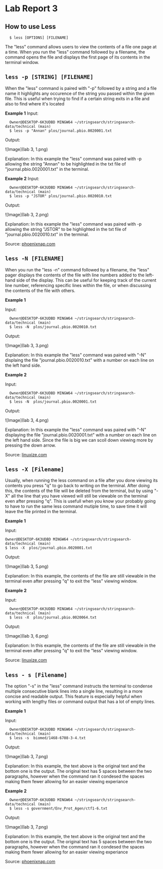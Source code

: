 # Lab Report 3

## How to use Less

```
  $ less [OPTIONS] [FILENAME]
```
The "less" command allows users to view the contents of a file one page at a time. When you run the "less" command followed by a filename, the command opens the file and displays the first page of its contents in the terminal window.

## ```less -p [STRING] [FILENAME]```

When the "less" command is paired with "-p" followed by a string and a file name it highlights any occurence of the string you passed within the given file. This is useful when trying to find if a certain string exits in a file and also to find where it's located

**Example 1**
Input:

```
  Owner@DESKTOP-6K3UDBD MINGW64 ~/stringsearch/stringsearch-data/technical (main)
  $ less -p "Annan" plos/journal.pbio.0020001.txt
```
Output:

![Image](lab 3, 1.png)

Explanation: In this example the "less" command was paired with -p allowing the string "Annan" to be highlighted in the txt file of "journal.pbio.0020001.txt" in the terminal.

**Example 2**
Input:

```
  Owner@DESKTOP-6K3UDBD MINGW64 ~/stringsearch/stringsearch-data/technical (main)
  $ less -p "JSTOR" plos/journal.pbio.0020010.txt
```
Output: 

![Image](lab 3, 2.png)

Explanation: In this example the "less" command was paired with -p allowing the string "JSTOR" to be highlighted in the txt file of "journal.pbio.0020010.txt" in the terminal.

Source: [phoenixnap.com](https://phoenixnap.com/kb/less-command-in-linux)

## ```less -N [FILENAME]```

When you run the "less -n" command followed by a filename, the "less" pager displays the contents of the file with line numbers added to the left-hand side of the display. This can be useful for keeping track of the current line number, referencing specific lines within the file, or when discussing the contents of the file with others.

**Example 1**

Input: 

```
  Owner@DESKTOP-6K3UDBD MINGW64 ~/stringsearch/stringsearch-data/technical (main)
  $ less -N  plos/journal.pbio.0020010.txt
```

Output:

![Image](lab 3, 3.png)

Explanation: In this example the "less" command was paired with "-N" displaing the file "journal.pbio.0020010.txt" with a number on each line on the left hand side.

**Example 2**

Input:

```
  Owner@DESKTOP-6K3UDBD MINGW64 ~/stringsearch/stringsearch-data/technical (main)
  $ less -N  plos/journal.pbio.0020001.txt
```

Output:

![Image](lab 3, 4.png)

Explanation: In this example the "less" command was paired with "-N" displaying the file "journal.pbio.0020001.txt" with a number on each line on the left hand side. Since the file is big we can scoll down viewing more by pressing the down arrow.

Source: [linuxize.com](https://linuxize.com/post/less-command-in-linux/#:~:text=If%20you%20want%20less%20to%20shows%20line%20numbers%20launch%20the%20program%20with%20the%20%2DN%20option%3A)

## ```less -X [Filename]```

Usually, when running the less command on a file after you done viewing its contents you press "q" to go back to writing on the terminal. After doing this, the contents of the file will be deleted from the terminal, but by using "-X" all the line that you have viewed will still be viewable on the terminal even after pressing "q". This is usefull when you know your probably going to have to run the same less command mutiple time, to save time it will leave the file printed in the terminal.

**Example 1**

Input:

```
Owner@DESKTOP-6K3UDBD MINGW64 ~/stringsearch/stringsearch-data/technical (main)
$ less -X  plos/journal.pbio.0020001.txt
```
Output:

![Image](lab 3, 5.png)

Explanation: In this example, the contents of the file are still viewable in the terminal even after pressing "q" to exit the "less" viewing window.

**Example 2**

Input:

```
  Owner@DESKTOP-6K3UDBD MINGW64 ~/stringsearch/stringsearch-data/technical (main)
  $ less -X  plos/journal.pbio.0020064.txt
```

Output:

![Image](lab 3, 6.png)

Explanation: In this example, the contents of the file are still viewable in the terminal even after pressing "q" to exit the "less" viewing window.

Source: [linuxize.com](https://linuxize.com/post/less-command-in-linux/#:~:text=%2DX%20option%3A-,less%20%2DX%20filename,-Copy)


## ```less - s [Filename]```

The option "-s" in the "less" command instructs the terminal to condense multiple consecutive blank lines into a single line, resulting in a more concise and readable output. This feature is especially helpful when working with lengthy files or command output that has a lot of empty lines.

**Example 1**

Input:

``` 
  Owner@DESKTOP-6K3UDBD MINGW64 ~/stringsearch/stringsearch-data/technical (main)
  $ less -s  biomed/1468-6708-3-4.txt
```

Output:

![Image](lab 3, 7.png)

Explanation: In this example, the text above is the original text and the bottom one is the output. The original text has 5 spaces between the two paragraphs, however when the command ran it condesed the spaces making them fewer allowing for an easier viewing experiance

**Example 2**

```
  Owner@DESKTOP-6K3UDBD MINGW64 ~/stringsearch/stringsearch-data/technical (main)
  $ less -s government/Env_Prot_Agen/ctf1-6.txt
````

Output:

![Image](lab 3, 7.png)

Explanation: In this example, the text above is the original text and the bottom one is the output. The original text has 5 spaces between the two paragraphs, however when the command ran it condesed the spaces making them fewer allowing for an easier viewing experiance

Source: [phoenixnap.com](https://phoenixnap.com/kb/less-command-in-linux#:~:text=the%20terminal%20bell.-,%2Ds,-Merges%20consecutive%20blank)
